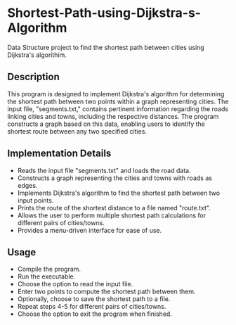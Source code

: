 # Shortest-Path-using-Dijkstra-s-Algorithm
Data Structure project to find the shortest path between cities using Dijkstra's algorithim.
## Description
This program is designed to implement Dijkstra's algorithm for determining the shortest path between two points within a graph representing cities. The input file, "segments.txt," contains pertinent information regarding the roads linking cities and towns, including the respective distances. The program constructs a graph based on this data, enabling users to identify the shortest route between any two specified cities.
## Implementation Details
- Reads the input file "segments.txt" and loads the road data.
- Constructs a graph representing the cities and towns with roads as edges.
- Implements Dijkstra's algorithm to find the shortest path between two input points.
- Prints the route of the shortest distance to a file named "route.txt".
- Allows the user to perform multiple shortest path calculations for different pairs of cities/towns.
- Provides a menu-driven interface for ease of use.
## Usage
- Compile the program.
- Run the executable.
- Choose the option to read the input file.
- Enter two points to compute the shortest path between them.
- Optionally, choose to save the shortest path to a file.
- Repeat steps 4-5 for different pairs of cities/towns.
- Choose the option to exit the program when finished.
